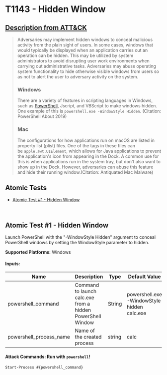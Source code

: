 # T1143 - Hidden Window
## [Description from ATT&CK](https://attack.mitre.org/wiki/Technique/T1143)
<blockquote>Adversaries may implement hidden windows to conceal malicious activity from the plain sight of users. In some cases, windows that would typically be displayed when an application carries out an operation can be hidden. This may be utilized by system administrators to avoid disrupting user work environments when carrying out administrative tasks. Adversaries may abuse operating system functionality to hide otherwise visible windows from users so as not to alert the user to adversary activity on the system.

### Windows
There are a variety of features in scripting languages in Windows, such as [PowerShell](https://attack.mitre.org/techniques/T1086), Jscript, and VBScript to make windows hidden. One example of this is <code>powershell.exe -WindowStyle Hidden</code>.  (Citation: PowerShell About 2019)

### Mac
The configurations for how applications run on macOS are listed in property list (plist) files. One of the tags in these files can be <code>apple.awt.UIElement</code>, which allows for Java applications to prevent the application's icon from appearing in the Dock. A common use for this is when applications run in the system tray, but don't also want to show up in the Dock. However, adversaries can abuse this feature and hide their running window.(Citation: Antiquated Mac Malware)
</blockquote>

## Atomic Tests

- [Atomic Test #1 - Hidden Window](#atomic-test-1---hidden-window)


<br/>

## Atomic Test #1 - Hidden Window
Launch PowerShell with the "-WindowStyle Hidden" argument to conceal PowerShell windows by setting the WindowStyle parameter to hidden.

**Supported Platforms:** Windows


#### Inputs:
| Name | Description | Type | Default Value | 
|------|-------------|------|---------------|
| powershell_command | Command to launch calc.exe from a hidden PowerShell Window | String | powershell.exe -WindowStyle hidden calc.exe|
| powershell_process_name | Name of the created process | string | calc|


#### Attack Commands: Run with `powershell`! 
```
Start-Process #{powershell_command}
```






<br/>
